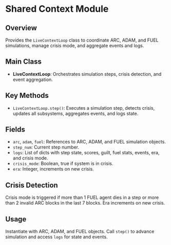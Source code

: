 # Shared Context Module

## Overview
Provides the `LiveContextLoop` class to coordinate ARC, ADAM, and FUEL simulations, manage crisis mode, and aggregate events and logs.

## Main Class
- **LiveContextLoop**: Orchestrates simulation steps, crisis detection, and event aggregation.

## Key Methods
- `LiveContextLoop.step()`: Executes a simulation step, detects crisis, updates all subsystems, aggregates events, and logs state.

## Fields
- `arc`, `adam`, `fuel`: References to ARC, ADAM, and FUEL simulation objects.
- `step_num`: Current step number.
- `logs`: List of dicts with step state, scores, guilt, fuel stats, events, era, and crisis mode.
- `crisis_mode`: Boolean, true if system is in crisis.
- `era`: Integer, increments on new crisis.

## Crisis Detection
Crisis mode is triggered if more than 1 FUEL agent dies in a step or more than 2 invalid ARC blocks in the last 7 blocks. Era increments on new crisis.

## Usage
Instantiate with ARC, ADAM, and FUEL objects. Call `step()` to advance simulation and access `logs` for state and events.

